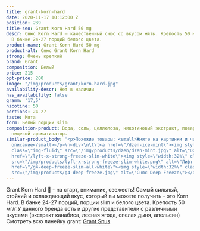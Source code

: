 ```yaml
---
title: grant-korn-hard
date: 2020-11-17 10:12:00 Z
position: 239
title-seo: Grant Korn Hard 50 mg
descr: Снюс Korn Hard — качественный снюс со вкусом мяты. Крепость 50 мг никотина.
  В банке 24-27 порций белого цвета.
product-name: Grant Korn Hard 50 mg
product-alt: Снюс Grant Korn Hard
strong: Очень крепкий
brand: Grant
composition: Белый
price: 215
opt-price: 200
image: "/img/products/grant/korn-hard.jpg"
availability-descr: Нет в наличии
has_availability: false
gramm: '17,5'
nicotine: 50
portions: 24-27
taste: Мята
form: Белый порции slim
composition-product: Вода, соль, целлюлоза, никотиновый экстракт, поваренная сода,
  пищевой ароматизатор.
similar-product_body: "<p>Похожие товары: <small>Жмите на картинки и читайте полное
  описание</small></p>\n<div>\n\t\t<a href=\"/dzen-ice-mint\"><img style=\"width:32%\"
  class=\"img-fluid\" src=\"/img/products/dzen/dzen-mint.jpg\" alt=\"Dzen Ice Mint\"></a>\n\t\t<a
  href=\"/lyft-x-strong-freeze-slim-white\"><img style=\"width:32%\" class=\"img-fluid\"
  src=\"/img/products/lyft-x-strong-freeze-slim-white.png\" alt=\"Лифт фриз\"></a>\n<a
  href=\"/g4-deep-freeze-slim-all-white\"><img style=\"width:32%\" class=\"img-fluid\"
  src=\"/img/products/g4-deep-freeze.jpg\" alt=\"Снюс Deep Freeze\"></a>\n</div>"
---
```


Grant Korn Hard 🌿 - на старт, внимание, свежесть! Самый сильный, стойкий и охлаждающий вкус, который вы можете получить - это Korn Hard. В банке 24-27 порций, порции slim и белого цвета. Крепость 50 мг/г.У данного бренда есть и другие представители c различными вкусами (экстракт канабиса, лесная ягода, спелая дыня, апельсин) Смотреть всю линейку grant: <a href="/grant-snus">Grant Snus</a>